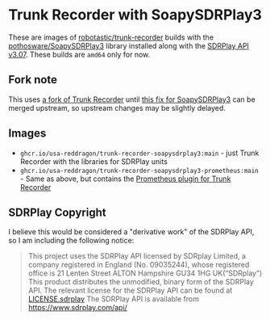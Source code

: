 # Trunk Recorder with SoapySDRPlay3

These are images of [robotastic/trunk-recorder](https://github.com/robotastic/trunk-recorder) builds with the [pothosware/SoapySDRPlay3](https://github.com/pothosware/SoapySDRPlay3) library installed along with the [SDRPlay API v3.07](https://www.sdrplay.com/api/). These builds are `amd64` only for now.

## Fork note

This uses [a fork of Trunk Recorder](https://github.com/USA-RedDragon/trunk-recorder/tree/main) until [this fix for SoapySDRPlay3](https://github.com/robotastic/trunk-recorder/pull/853) can be merged upstream, so upstream changes may be slightly delayed.

## Images

- `ghcr.io/usa-reddragon/trunk-recorder-soapysdrplay3:main`  - just Trunk Recorder with the libraries for SDRPlay units
- `ghcr.io/usa-reddragon/trunk-recorder-soapysdrplay3-prometheus:main` - Same as above, but contains the [Prometheus plugin for Trunk Recorder](https://github.com/USA-RedDragon/trunk-recorder-prometheus)

## SDRPlay Copyright

I believe this would be considered a "derivative work" of the SDRPlay API, so I am including the following notice:

> This project uses the SDRPlay API licensed by SDRplay Limited, a company registered in England (No. 09035244), whose registered office is 21 Lenten Street ALTON Hampshire GU34 1HG UK(“SDRplay”)
> This product distributes the unmodified, binary form of the SDRPlay API.
> The relevant license for the SDRPlay API can be found at [LICENSE.sdrplay](./LICENSE.sdrplay)
> The SDRPlay API is available from <https://www.sdrplay.com/api/>
